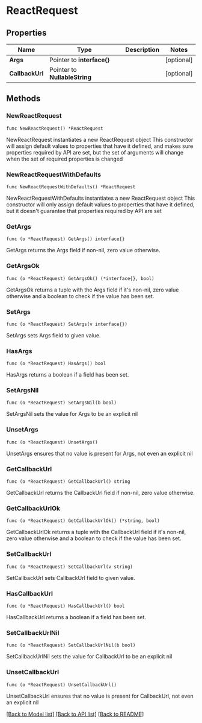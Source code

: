 # ReactRequest

## Properties

Name | Type | Description | Notes
------------ | ------------- | ------------- | -------------
**Args** | Pointer to **interface{}** |  | [optional] 
**CallbackUrl** | Pointer to **NullableString** |  | [optional] 

## Methods

### NewReactRequest

`func NewReactRequest() *ReactRequest`

NewReactRequest instantiates a new ReactRequest object
This constructor will assign default values to properties that have it defined,
and makes sure properties required by API are set, but the set of arguments
will change when the set of required properties is changed

### NewReactRequestWithDefaults

`func NewReactRequestWithDefaults() *ReactRequest`

NewReactRequestWithDefaults instantiates a new ReactRequest object
This constructor will only assign default values to properties that have it defined,
but it doesn't guarantee that properties required by API are set

### GetArgs

`func (o *ReactRequest) GetArgs() interface{}`

GetArgs returns the Args field if non-nil, zero value otherwise.

### GetArgsOk

`func (o *ReactRequest) GetArgsOk() (*interface{}, bool)`

GetArgsOk returns a tuple with the Args field if it's non-nil, zero value otherwise
and a boolean to check if the value has been set.

### SetArgs

`func (o *ReactRequest) SetArgs(v interface{})`

SetArgs sets Args field to given value.

### HasArgs

`func (o *ReactRequest) HasArgs() bool`

HasArgs returns a boolean if a field has been set.

### SetArgsNil

`func (o *ReactRequest) SetArgsNil(b bool)`

 SetArgsNil sets the value for Args to be an explicit nil

### UnsetArgs
`func (o *ReactRequest) UnsetArgs()`

UnsetArgs ensures that no value is present for Args, not even an explicit nil
### GetCallbackUrl

`func (o *ReactRequest) GetCallbackUrl() string`

GetCallbackUrl returns the CallbackUrl field if non-nil, zero value otherwise.

### GetCallbackUrlOk

`func (o *ReactRequest) GetCallbackUrlOk() (*string, bool)`

GetCallbackUrlOk returns a tuple with the CallbackUrl field if it's non-nil, zero value otherwise
and a boolean to check if the value has been set.

### SetCallbackUrl

`func (o *ReactRequest) SetCallbackUrl(v string)`

SetCallbackUrl sets CallbackUrl field to given value.

### HasCallbackUrl

`func (o *ReactRequest) HasCallbackUrl() bool`

HasCallbackUrl returns a boolean if a field has been set.

### SetCallbackUrlNil

`func (o *ReactRequest) SetCallbackUrlNil(b bool)`

 SetCallbackUrlNil sets the value for CallbackUrl to be an explicit nil

### UnsetCallbackUrl
`func (o *ReactRequest) UnsetCallbackUrl()`

UnsetCallbackUrl ensures that no value is present for CallbackUrl, not even an explicit nil

[[Back to Model list]](../README.md#documentation-for-models) [[Back to API list]](../README.md#documentation-for-api-endpoints) [[Back to README]](../README.md)



